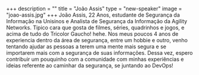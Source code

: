 +++
description = ""
title = "João Assis"
type = "new-speaker"
image = "joao-assis.jpg"
+++
João Assis, 22 Anos, estudante de Segurança da Informação na Unisinos e Analista de Segurança da Informação da Agility Networks. Tipico cara que gosta de filmes, séries, quadrinhos e jogos, e acima de tudo do Tricolor Gaucho! hehe. Nos meus poucos 4 anos de experiencia dentro da área de segurança, entre um hobbie e outro, venho tentando ajudar as pessoas a terem uma mente mais segura e se importarem mais com a segurança de suas informações. Dessa vez, espero contribuir um pouquinho com a comunidade com minhas experiências e ideias referente ao caminhar da segurança, se juntando ao DevOps!